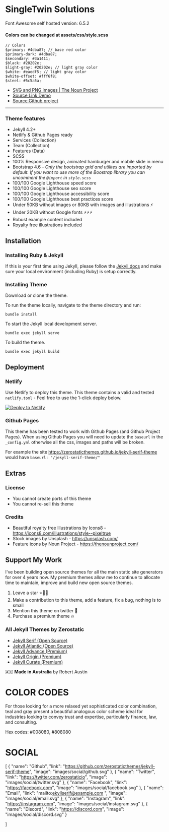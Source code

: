 # SingleTwin Solutions


Font Awesome self hosted version: 6.5.2
#### Colors can be changed at assets/css/style.scss
```
// Colors
$primary: #4dba87; // base red color 
$primary-dark: #4dba87;
$secondary: #3a1411;
$black: #20202e;
$light-gray: #20202e; // light gray color
$white: #eaedf5; // light gray color
$white-offset: #fff6f8;
$steel: #5c5a5a;
```

* [SVG and PNG images | The Noun Project](https://thenounproject.com/search/icons/?q=consulting)
* [Source Link Demo](https://jekyll-serif.netlify.app/)
* [Source Github project](https://github.com/zerostaticthemes/jekyll-serif-theme)

---
### Theme features

- Jekyll 4.2+
- Netlify & Github Pages ready
- Services (Collection)
- Team (Collection)
- Features (Data)
- SCSS
- 100% Responsive design, animated hamburger and mobile slide in menu
- Bootstrap 4.6 - _Only the bootstrap grid and utilites are imported by default. If you want to use more of the Boostrap library you can uncomment the `@import` in `style.scss`_
- 100/100 Google Lighthouse speed score
- 100/100 Google Lighthouse seo score
- 100/100 Google Lighthouse accessibility score
- 100/100 Google Lighthouse best practices score
- Under 50KB without images or 80KB with images and illustrations ⚡
- Under 20KB without Google fonts ⚡⚡⚡
- Robust example content included
- Royalty free illustrations included

## Installation

### Installing Ruby & Jekyll

If this is your first time using Jekyll, please follow the [Jekyll docs](https://jekyllrb.com/docs/installation/) and make sure your local environment (including Ruby) is setup correctly.

### Installing Theme

Download or clone the theme.

To run the theme locally, navigate to the theme directory and run:

```
bundle install
```

To start the Jekyll local development server.

```
bundle exec jekyll serve
```

To build the theme.

```
bundle exec jekyll build
```

## Deployment

### Netlify

Use Netlify to deploy this theme. This theme contains a valid and tested `netlify.toml` - Feel free to use the 1-click deploy below.

[![Deploy to Netlify](https://www.netlify.com/img/deploy/button.svg)](https://app.netlify.com/start/deploy?repository=https://github.com/zerostaticthemes/jekyll-serif-theme)

### Github Pages

This theme has been tested to work with Github Pages (and Github Project Pages). When using Github Pages you will need to update the `baseurl` in the `_config.yml` otherwise all the css, images and paths will be broken.

For example the site https://zerostaticthemes.github.io/jekyll-serif-theme would have `baseurl: "/jekyll-serif-theme/"`

## Extras

### License

- You cannot create ports of this theme
- You cannot re-sell this theme

### Credits

- Beautiful royalty free Illustrations by Icons8 - https://icons8.com/illustrations/style--pixeltrue
- Stock images by Unsplash - https://unsplash.com/
- Feature icons by Noun Project - https://thenounproject.com/

## Support My Work

I've been building open source themes for all the main static site generators for over 4 years now. My premium themes allow me to continue to allocate time to maintain, improve and build new open source themes.

1. Leave a star ⭐🙏🏻
2. Make a contribution to this theme, add a feature, fix a bug, nothing is to small 
2. Mention this theme on twitter [](https://twitter.com/zerostaticio) 📢
3. Purchase a premium theme 🔥

### All Jekyll Themes by Zerostatic

- [Jekyll Serif (Open Source)](https://www.zerostatic.io/theme/jekyll-serif/)
- [Jekyll Atlantic (Open Source)](https://www.zerostatic.io/theme/jekyll-atlantic/)
- [Jekyll Advance (Premium)](https://www.zerostatic.io/theme/jekyll-advance/)
- [Jekyll Origin (Premium)](https://www.zerostatic.io/theme/jekyll-origin/)
- [Jekyll Curate (Premium)](https://www.zerostatic.io/theme/jekyll-curate/)

🇦🇺 **Made in Australia** by Robert Austin



# COLOR CODES 
For those looking for a more relaxed yet sophisticated color combination, teal and gray present a beautiful analogous color scheme ideal for industries looking to convey trust and expertise, particularly finance, law, and consulting. 

Hex codes: #008080, #808080

# SOCIAL 

[
  {
    "name": "Github",
    "link": "https://github.com/zerostaticthemes/jekyll-serif-theme",
    "image": "images/social/github.svg"
  },
  {
    "name": "Twitter",
    "link": "https://twitter.com/zerostaticio",
    "image": "images/social/twitter.svg"
  },
  {
      "name": "Facebook",
      "link": "https://facebook.com",
      "image": "images/social/facebook.svg"
  },
  {
      "name": "Email",
      "link": "mailto:ekyllserif@example.com ",
      "image": "images/social/email.svg"
  },
  {
      "name": "Instagram",
      "link": "https://instagram.com",
      "image": "images/social/instagram.svg"
  },
  {
      "name": "Discord",
      "link": "https://discord.com",
      "image": "images/social/discord.svg"
  }

]
